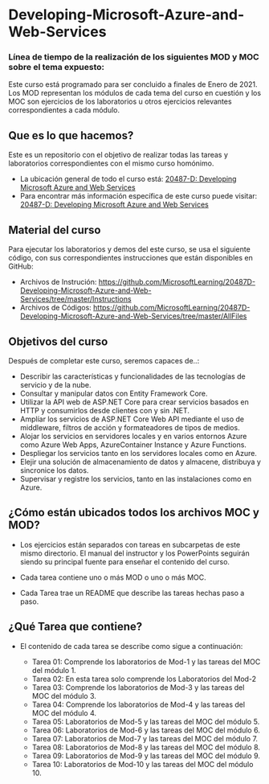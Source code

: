# Developing-Microsoft-Azure-and-Web-Services


### Línea de tiempo de la realización de los siguientes MOD y MOC sobre el tema expuesto:
Este curso está programado para ser concluido a finales de Enero de 2021. Los MOD representan los módulos de cada tema del curso en cuestión y los MOC son ejercicios de los laboratorios u otros ejercicios relevantes correspondientes a cada módulo.

## Que es lo que hacemos?

Este es un repositorio con el objetivo de realizar todas las tareas y laboratorios correspondientes con el mismo curso homónimo. 
- La ubicación general de todo el curso está:  [20487-D: Developing Microsoft Azure and Web Services](https://github.com/MicrosoftLearning/20487D-Developing-Microsoft-Azure-and-Web-Services) 
- Para encontrar más información específica de este curso puede visitar:  [20487-D: Developing Microsoft Azure and Web Services](https://www.microsoft.com/learning/en-us/course.aspx?ID=20487)

## Material del curso
Para ejecutar los laboratorios y demos del este curso, se usa el siguiente código, con sus correspondientes instrucciones que están disponibles en GitHub:
- Archivos de Instrución:
https://github.com/MicrosoftLearning/20487D-Developing-Microsoft-Azure-and-Web-Services/tree/master/Instructions
- Archivos de Códigos:
https://github.com/MicrosoftLearning/20487D-Developing-Microsoft-Azure-and-Web-Services/tree/master/AllFiles

## Objetivos del curso
Después de completar este curso, seremos capaces de..:
- Describir las características y funcionalidades de las tecnologías de servicio y de la nube.
- Consultar y manipular datos con Entity Framework Core.
- Utilizar la API web de ASP.NET Core para crear servicios basados en HTTP y consumirlos desde clientes con y sin .NET.
- Amplíar los servicios de ASP.NET Core Web API mediante el uso de middleware, filtros de acción y formateadores de tipos de medios.
- Alojar los servicios en servidores locales y en varios entornos Azure como Azure Web Apps, AzureContainer Instance y Azure Functions.
- Despliegar los servicios tanto en los servidores locales como en Azure.
- Elejir una solución de almacenamiento de datos y almacene, distribuya y sincronice los datos.
- Supervisar y registre los servicios, tanto en las instalaciones como en Azure.

## ¿Cómo están ubicados todos los archivos MOC y MOD?

- Los ejercicios están separados con tareas en subcarpetas de este mismo directorio. El manual del instructor y los PowerPoints seguirán siendo su principal fuente para enseñar el contenido del curso.

- Cada tarea contiene uno o más MOD o uno o más MOC.

- Cada Tarea trae un README que describe las tareas hechas paso a paso.

## ¿Qué Tarea que contiene?

- El contenido de cada tarea se describe como sigue a continuación:

    - Tarea 01: Comprende los laboratorios de Mod-1 y las tareas del MOC del módulo 1.
    - Tarea 02: En esta tarea solo comprende los Laboratorios del Mod-2
    - Tarea 03: Comprende los laboratorios de Mod-3 y las tareas del MOC del módulo 3.
    - Tarea 04: Comprende los laboratorios de Mod-4 y las tareas del MOC del módulo 4.
    - Tarea 05: Laboratorios de Mod-5 y las tareas del MOC del módulo 5.
    - Tarea 06: Laboratorios de Mod-6 y las tareas del MOC del módulo 6.
    - Tarea 07: Laboratorios de Mod-7 y las tareas del MOC del módulo 7.
    - Tarea 08: Laboratorios de Mod-8 y las tareas del MOC del módulo 8.
    - Tarea 09: Laboratorios de Mod-9 y las tareas del MOC del módulo 9.
    - Tarea 10: Laboratorios de Mod-10 y las tareas del MOC del módulo 10.